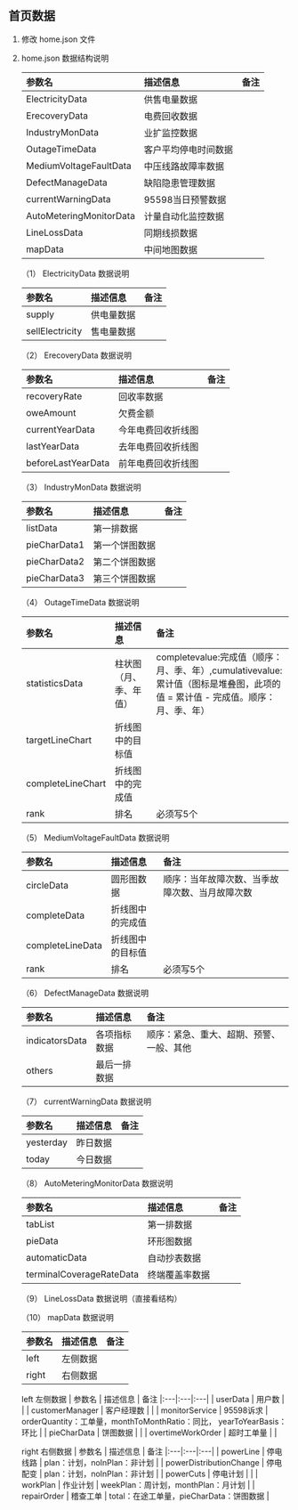 ## 首页数据 
  
   1. 修改 home.json 文件
   2. home.json 数据结构说明
      
      | 参数名 | 描述信息 | 备注
      |:---|:---|:---|
      |  ElectricityData            | 供售电量数据 |  |
      |  ErecoveryData              | 电费回收数据|  |
      |  IndustryMonData            | 业扩监控数据 |  |
      |  OutageTimeData             | 客户平均停电时间数据 |  |
      |  MediumVoltageFaultData     | 中压线路故障率数据 |  |
      |  DefectManageData           | 缺陷隐患管理数据 |  |
      |  currentWarningData         | 95598当日预警数据 |  |
      |  AutoMeteringMonitorData    | 计量自动化监控数据 |  |
      |  LineLossData               | 同期线损数据 |  |
      |  mapData                 | 中间地图数据 |  |


      （1） ElectricityData 数据说明

      | 参数名 | 描述信息 | 备注
      |:---|:---|:---|
      |    supply              | 供电量数据 |  |
      |    sellElectricity     | 售电量数据|  |

      （2） ErecoveryData 数据说明

      | 参数名 | 描述信息 | 备注
      |:---|:---|:---|
      |    recoveryRate           | 回收率数据 |  |
      |    oweAmount              | 欠费金额|  |
      |    currentYearData        | 今年电费回收折线图 |  |
      |    lastYearData           | 去年电费回收折线图 |  |
      |    beforeLastYearData     | 前年电费回收折线图|  |

      （3） IndustryMonData 数据说明

      | 参数名 | 描述信息 | 备注
      |:---|:---|:---|
      |    listData         | 第一排数据 |  |
      |    pieCharData1     | 第一个饼图数据 |  |
      |    pieCharData2     | 第二个饼图数据 |  |
      |    pieCharData3     | 第三个饼图数据 |  |

      （4） OutageTimeData 数据说明

      | 参数名 | 描述信息 | 备注
      |:---|:---|:---|
      |    statisticsData         | 柱状图（月、季、年值） |  completevalue:完成值（顺序：月、季、年）,cumulativevalue:累计值（图标是堆叠图，此项的值 = 累计值 - 完成值。顺序：月、季、年）|
      |    targetLineChart     | 折线图中的目标值 |  |
      |    completeLineChart     | 折线图中的完成值 |  |
      |    rank     | 排名 | 必须写5个 |
      
      （5） MediumVoltageFaultData 数据说明

      | 参数名 | 描述信息 | 备注
      |:---|:---|:---|
      |    circleData           | 圆形图数据 | 顺序：当年故障次数、当季故障次数、当月故障次数  |
      |    completeData         | 折线图中的完成值 |  |
      |    completeLineData     |折线图中的目标值 |  |
      |    rank                 | 排名 | 必须写5个 |


      （6） DefectManageData 数据说明

      | 参数名 | 描述信息 | 备注
      |:---|:---|:---|
      |    indicatorsData     | 各项指标数据 | 顺序：紧急、重大、超期、预警、一般、其他   |
      |    others             | 最后一排数据 |  |

      （7） currentWarningData 数据说明

      | 参数名 | 描述信息 | 备注
      |:---|:---|:---|
      |    yesterday     | 昨日数据|  |
      |    today         | 今日数据|  |

      （8） AutoMeteringMonitorData 数据说明

      | 参数名 | 描述信息 | 备注
      |:---|:---|:---|
      |    tabList                      | 第一排数据|  |
      |    pieData                      | 环形图数据|  |
      |    automaticData                | 自动抄表数据|  |
      |    terminalCoverageRateData     | 终端覆盖率数据|  |

      （9） LineLossData 数据说明（直接看结构）

      （10） mapData 数据说明

      | 参数名 | 描述信息 | 备注
      |:---|:---|:---|
      |    left     | 左侧数据|  |
      |    right    | 右侧数据|  |

       left 左侧数据
      | 参数名 | 描述信息 | 备注
      |:---|:---|:---|
      |    userData             | 用户数 |  |
      |    customerManager      | 客户经理数 |  |
      |    monitorService       | 95598诉求 | orderQuantity：工单量，monthToMonthRatio：同比， yearToYearBasis：环比 |
      |    pieCharData          | 饼图数据 |  |
      |    overtimeWorkOrder    | 超时工单量 |  |



      right 右侧数据
      | 参数名 | 描述信息 | 备注
      |:---|:---|:---|
      |    powerLine                  | 停电线路 | plan：计划，noInPlan：非计划  |
      |    powerDistributionChange    | 停电配变 | plan：计划，noInPlan：非计划  |
      |    powerCuts                  | 停电计划 |  |
      |    workPlan                   | 作业计划 | weekPlan：周计划，monthPlan：月计划 |
      |    repairOrder                | 稽查工单 | total：在途工单量，pieCharData：饼图数据 |

      

